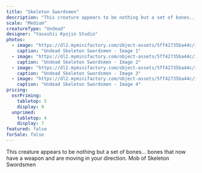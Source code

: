 ```yaml
---
title: "Skeleton Swordsmen"
description: "This creature appears to be nothing but a set of bones... bones that now have a weapon and are moving in your direction. Mob of Skeleton Swordsmen"
scale: "Medium"
creatureType: "Undead"
designer: "Yasashii Kyojin Studio"
photos:
  - image: "https://dl2.myminifactory.com/object-assets/5ff42735ba44c/images/720X720-skeleton-swordsmen-ps.jpg"
    caption: "Undead Skeleton Swordsmen - Image 1"
  - image: "https://dl2.myminifactory.com/object-assets/5ff42735ba44c/images/720X720-720x720-720x720-skeletons-2.jpg"
    caption: "Undead Skeleton Swordsmen - Image 2"
  - image: "https://dl2.myminifactory.com/object-assets/5ff42735ba44c/images/720X720-133627892-406021830828901-3118939490773885035-n.jpg"
    caption: "Undead Skeleton Swordsmen - Image 3"
  - image: "https://dl2.myminifactory.com/object-assets/5ff42735ba44c/images/230X230-skeleton-with-sword.jpg"
    caption: "Undead Skeleton Swordsmen - Image 4"
pricing:
  osrPriming:
    tabletop: 5
    display: 9
  unprimed:
    tabletop: 4
    display: 7
featured: false
forSale: false
---
```


This creature appears to be nothing but a set of bones... bones that now have a weapon and are moving in your direction. Mob of Skeleton Swordsmen